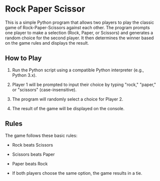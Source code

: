 # Rock Paper Scissor

This is a simple Python program that allows two players to play the classic game of Rock-Paper-Scissors against each other. 
The program prompts one player to make a selection (Rock, Paper, or Scissors) and generates a random choice for the second player. 
It then determines the winner based on the game rules and displays the result.

## How to Play
1. Run the Python script using a compatible Python interpreter (e.g., Python 3.x).

2. Player 1 will be prompted to input their choice by typing "rock," "paper," or "scissors" (case-insensitive).

3. The program will randomly select a choice for Player 2.

4. The result of the game will be displayed on the console.


## Rules

The game follows these basic rules:

- Rock beats Scissors

- Scissors beats Paper

- Paper beats Rock

- If both players choose the same option, the game results in a tie.
